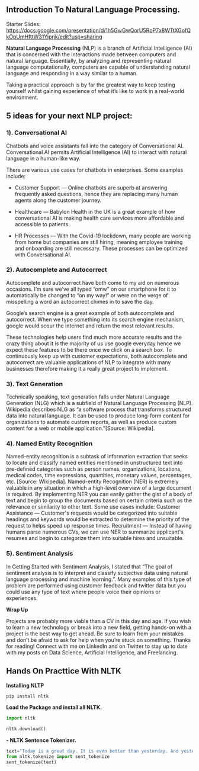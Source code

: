 ## **Introduction To Natural Language Processing.** 

Starter Slides: https://docs.google.com/presentation/d/1h5GwGwQorU5RpP7x8WTtXGofQkOpUmHfttW31Yiprjk/edit?usp=sharing


**Natural Language Processing** (NLP) is a branch of Artificial Intelligence (AI) that is concerned with the interactions made between computers and natural language. Essentially, by analyzing and representing natural language computationally, computers are capable of understanding natural language and responding in a way similar to a human.

 Taking a practical approach is by far the greatest way to keep testing yourself whilst gaining experience of what it’s like to work in a real-world environment.

## **5 ideas for your next NLP project:**

### 1). Conversational AI

Chatbots and voice assistants fall into the category of Conversational AI. Conversational AI permits Artificial Intelligence (AI) to interact with natural language in a human-like way.

There are various use cases for chatbots in enterprises. Some examples include:

 - Customer Support — Online chatbots are superb at answering frequently asked questions, hence they are replacing many human agents along the customer journey.

 - Healthcare — Babylon Health in the UK is a great example of how conversational AI is making health care services more affordable and accessible to patients.

 - HR Processes — With the Covid-19 lockdown, many people are working from home but companies are still hiring, meaning employee training and onboarding are still necessary. These processes can be optimized with Conversational AI.


### 2). Autocomplete and Autocorrect

Autocomplete and autocorrect have both come to my aid on numerous occasions. I’m sure we’ve all typed “omw” on our smartphone for it to automatically be changed to “on my way!” or were on the verge of misspelling a word an autocorrect chimes in to save the day.

Google’s search engine is a great example of both autocomplete and autocorrect. When we type something into its search engine mechanism, google would scour the internet and return the most relevant results.

These technologies help users find much more accurate results and the crazy thing about it is the majority of us use google everyday hence we expect these features to be there once we click on a search box. To continuously keep up with customer expectations, both autocomplete and autocorrect are valuable applications of NLP to integrate with many businesses therefore making it a really great project to implement.
### 3). Text Generation
Technically speaking, text generation falls under Natural Language Generation (NLG) which is a subfield of Natural Language Processing (NLP). Wikipedia describes NLG as “a software process that transforms structured data into natural language. It can be used to produce long-form content for organizations to automate custom reports, as well as produce custom content for a web or mobile application.”[Source: Wikipedia].
### 4). Named Entity Recognition
Named-entity recognition is a subtask of information extraction that seeks to locate and classify named entities mentioned in unstructured text into pre-defined categories such as person names, organizations, locations, medical codes, time expressions, quantities, monetary values, percentages, etc. [Source: Wikipedia].
Named-entity Recognition (NER) is extremely valuable in any situation in which a high-level overview of a large document is required. By implementing NER you can easily gather the gist of a body of text and begin to group the documents based on certain criteria such as the relevance or similarity to other text. Some use cases include:
Customer Assistance — Customer's requests would be categorized into suitable headings and keywords would be extracted to determine the priority of the request to helps speed up response times.
Recruitment — Instead of having humans parse numerous CVs, we can use NER to summarize applicant's resumes and begin to categorize them into suitable hires and unsuitable.

### 5). Sentiment Analysis
In Getting Started with Sentiment Analysis, I stated that “The goal of sentiment analysis is to interpret and classify subjective data using natural language processing and machine learning.”. Many examples of this type of problem are performed using customer feedback and twitter data but you could use any type of text where people voice their opinions or experiences.


**Wrap Up**

Projects are probably more viable than a CV in this day and age. If you wish to learn a new technology or break into a new field, getting hands-on with a project is the best way to get ahead. Be sure to learn from your mistakes and don’t be afraid to ask for help when you’re stuck on something.
Thanks for reading! Connect with me on LinkedIn and on Twitter to stay up to date with my posts on Data Science, Artificial Intelligence, and Freelancing. 



## **Hands On Practtice With NLTK** 

**Installing NLTP**

```python
pip install nltk
``` 

**Load the Package and install all NLTK.**

```python
import nltk

nltk.download()
```

**- NLTK Sentence Tokenizer.**
```python
text="Today is a great day. It is even better than yesterday. And yesterday was the best day ever."
from nltk.tokenize import sent_tokenize
sent_tokenize(text)
```